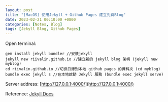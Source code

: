 ```yaml
---
layout: post
title: "[MacOS] 使用Jekyll + Github Pages 建立免費Blog"
date: 2023-02-21 00:10:00 +0800
categories: [Notes, Blog]
tags: [Jekyll Blog, Github Pages]
---
```


Open terminal:

```shell
gem install jekyll bundler //安裝jekyll
jekyll new riivalin.github.io //建立新的 jekyll blog 架構 (jekyll new myblog)
cd riivalin.github.io //切换目錄到本地 github pages 的資料夾 (cd myblog)
bundle exec jekyll s //在本地啟動 Jekyll 服務 (bundle exec jekyll serve)
```
Server address: [http://127.0.0.1:4000/](http://127.0.0.1:4000/)


Reference: [Jekyll Docs](https://jekyllrb.com/docs/)